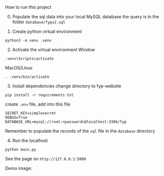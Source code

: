 How to run this project

0. Populate the sql data into your local MySQL database
the query is in the folder `database/fypv2.sql`

1. Create python virtual environment

```shell
python3 -m venv .venv
```

2. Activate the virtual environment
Window

```shell
.venv\Scripts\activate
```

MacOS/Linux

```shell
. .venv/bin/activate
```

3. Install dependencies
change directory to fyp-website
```shell
pip install -r requirements.txt
```

create `.env` file, add into this file 
```
SECRET_KEY=simplesecret
DEBUG=True
DATABASE_URL=mysql://root:<password>@localhost:3306/fyp
```
Remember to populate the records of the `sql` file in the `database` directory

4. Run the localhost
```shell
python main.py
```
See the page on `http://127.0.0.1:5000`

Demo image:
